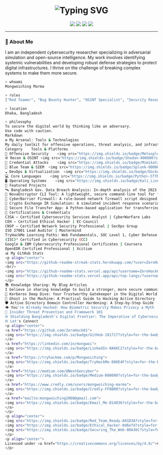 <h1 align="center">
  <img src="https://readme-typing-svg.demolab.com?font=Fira+Code&duration=3000&pause=800&color=00FF00¢er=true&vCenter=true&width=800&lines=Hi%2C+I'm+Mongwoiching+Marma;Red+Teamer+%7C+Bug+Bounty+Hunter+%7C+OSINT+Specialist;Cybersecurity+Researcher+from+Bangladesh" alt="Typing SVG" />
</h1>

<p align="center">
  <a href="https://www.credly.com/users/mongwoiching-marma/badges"><img src="https://img.shields.io/badge/Independent_Security_Researcher-000000?style=for-the-badge&logo=ory&logoColor=white" /></a>
  <a href="https://tryhackme.com/p/Mongwoiching"><img src="https://img.shields.io/badge/Offensive_Security_Enthusiast-D40000?style=for-the-badge&logo=HackTheBox&logoColor=white" /></a>
  <a href="https://tryhackme.com/p/Mongwoiching"><img src="https://img.shields.io/badge/TryHackMe-Elite_Hacker-880E4F?style=for-the-badge&logo=tryhackme&logoColor=white" /></a>
  <a href="https://www.linkedin.com/in/mongwoi/"><img src="https://img.shields.io/badge/Red_Team_&_OSINT-113A6B?style=for-the-badge&logo=Wireshark&logoColor=white" /></a>
</p>

---

### 🧠 About Me

I am an independent cybersecurity researcher specializing in adversarial simulation and open-source intelligence. My work involves identifying systemic vulnerabilities and developing robust defense strategies to protect digital infrastructures. I thrive on the challenge of breaking complex systems to make them more secure.

```bash
> whoami
Mongwoiching Marma

> roles
["Red Teamer", "Bug Bounty Hunter", "OSINT Specialist", "Security Researcher"]

> location
Dhaka, Bangladesh

> philosophy
To secure the digital world by thinking like an adversary.
Use code with caution.
Markdown
⚙️ My Arsenal: Tools & Technologies
My daily toolkit for offensive operations, threat analysis, and infrastructure management.
Category	Tools & Platforms
🔴 Offensive Security	<img src="https://img.shields.io/badge/Metasploit-000000?style=for-the-badge&logo=metasploit&logoColor=white" /> <img src="https://img.shields.io/badge/Sliver-8A2BE2?style=for-the-badge&logo=kalilinux&logoColor=white" /> <img src="https://img.shields.io/badge/BloodHound-D22B2B?style=for-the-badge&logo=battledotnet&logoColor=white" /> <img src="https://img.shields.io/badge/Burp_Suite-FF6633?style=for-the-badge&logo=burpsuite&logoColor=white" />
🌐 Recon & OSINT	<img src="https://img.shields.io/badge/Shodan-000000?style=for-the-badge&logo=shodan&logoColor=white" /> <img src="https://img.shields.io/badge/Maltego-3E74A5?style=for-the-badge&logo=maltego&logoColor=white" /> <img src="https://img.shields.io/badge/theHarvester-9A0000?style=for-the-badge&logo=kalilinux&logoColor=white" />
🔐 Credential Attacks	<img src="https://img.shields.io/badge/Mimikatz-0056B3?style=for-the-badge&logo=windows&logoColor=white" /> <img src="https://img.shields.io/badge/Hashcat-F4BF75?style=for-the-badge&logo=gnubash&logoColor=black" /> <img src="https://img.shields.io/badge/John_the_Ripper-E12C2A?style=for-the-badge&logo=linux&logoColor=white" />
🔵 Blue Team & SIEM	<img src="https://img.shields.io/badge/Splunk-000000?style=for-the-badge&logo=splunk&logoColor=white" /> <img src="https://img.shields.io/badge/IBM_QRadar-0166FF?style=for-the-badge&logo=ibm&logoColor=white" /> <img src="https://img.shields.io/badge/OpenEDR-4CAF50?style=for-the-badge&logo=linuxfoundation&logoColor=white" />
☁️ DevOps & Virtualization	<img src="https://img.shields.io/badge/Docker-2496ED?style=for-the-badge&logo=docker&logoColor=white" /> <img src="https://img.shields.io/badge/Kubernetes-326CE5?style=for-the-badge&logo=kubernetes&logoColor=white" /> <img src="https://img.shields.io/badge/Virt_Manager-CC0000?style=for-the-badge&logo=redhat&logoColor=white" />
💻 Core Languages	<img src="https://img.shields.io/badge/Python-3776AB?style=for-the-badge&logo=python&logoColor=white" /> <img src="https://img.shields.io/badge/Bash-4EAA25?style=for-the-badge&logo=gnubash&logoColor=white" /> <img src="https://img.shields.io/badge/PowerShell-5391FE?style=for-the-badge&logo=powershell&logoColor=white" /> <img src="https://img.shields.io/badge/SQL-4479A1?style=for-the-badge&logo=mysql&logoColor=white" />
🖥️ Operating Systems	<img src="https://img.shields.io/badge/Kali_Linux-557C94?style=for-the-badge&logo=kalilinux&logoColor=white" /> <img src="https://img.shields.io/badge/Ubuntu-E95420?style=for-the-badge&logo=ubuntu&logoColor=white" /> <img src="https://img.shields.io/badge/Windows_Server-0078D6?style=for-the-badge&logo=windows&logoColor=white" />
🚀 Featured Projects
🛰️ Bangladesh Gov. Data Breach Analysis: In-depth analysis of the 2023 data breach, focusing on attack vectors, data exposure, and remediation strategies.
🔐 NovaEncryptor CLI Tool: A lightweight, secure command-line tool for file encryption and decryption using modern cryptographic ciphers.
🧱 CyberBarrier Firewall: A rule-based network firewall script designed to monitor traffic and block malicious IP addresses in real-time.
🧠 Crypto Exchange IR Simulation: A simulated incident response scenario analyzing a hypothetical crypto exchange hack, complete with a threat actor profile and mitigation plan.
🚛 Secure File Transfer App: A Python-based application for transferring files securely over a network using end-to-end encryption.
📜 Certifications & Credentials
C3SA – Certified Cybersecurity Services Analyst | CyberWarFare Labs
CEH – Certified Ethical Hacker | EC-Council
CNSP – Certified Network Security Professional | SecOps Group
ISO 27001 Lead Auditor | Mastermind
TryHackMe Learning Paths: Web Fundamentals, SOC Level 1, Cyber Defense
(ISC)² Certified in Cybersecurity (CC)
Google & IBM Cybersecurity Professional Certificates | Coursera
OpenEDR Certified Professional | Xcitium
📊 My GitHub Stats
<p align="center">
<img src="https://github-readme-streak-stats.herokuapp.com/?user=ZeroHack01&theme=tokyonight&hide_border=true&ring=00FF00&fire=00FF00" alt="GitHub Streak" />
<br/>
<img src="https://github-readme-stats.vercel.app/api?username=ZeroHack01&show_icons=true&theme=tokyonight&hide_border=true&count_private=true" alt="GitHub Stats" />
<img src="https://github-readme-stats.vercel.app/api/top-langs/?username=ZeroHack01&layout=compact&theme=tokyonight&hide_border=true" alt="Top Languages" />
</p>
📚 Knowledge Sharing: My Blog Articles
I believe in sharing knowledge to build a stronger, more secure community. Here are some of my articles:
📘 Kerberos Deep Dive: Your Trustworthy Gatekeeper in the Digital World
👻 Ghost in the Machine: A Practical Guide to Hacking Active Directory
🛡️ Active Directory Domain Controller Hardening: A Step-by-Step Guide
👁️ You're Already Hacked: How Biometric Security Makes Privacy a Myth
🧩 Insider Threat Prevention and Framework 101
🌐 Shielding Bangladesh’s Digital Frontier: The Imperative of Cybersecurity
🌐 Let's Connect
<p align="center">
<a href="https://github.com/ZeroHack01">
<img src="https://img.shields.io/badge/GitHub-181717?style=for-the-badge&logo=github&logoColor=white" alt="GitHub"/>
</a>
<a href="https://linkedin.com/in/mongwoi">
<img src="https://img.shields.io/badge/LinkedIn-0A66C2?style=for-the-badge&logo=linkedin&logoColor=white" alt="LinkedIn"/>
</a>
<a href="https://tryhackme.com/p/Mongwoiching">
<img src="https://img.shields.io/badge/TryHackMe-880E4F?style=for-the-badge&logo=tryhackme&logoColor=white" alt="TryHackMe"/>
</a>
<a href="https://medium.com/@NextGencyber">
<img src="https://img.shields.io/badge/Medium-000000?style=for-the-badge&logo=medium&logoColor=white" alt="Medium"/>
</a>
<a href="https://www.credly.com/users/mongwoiching-marma">
<img src="https://img.shields.io/badge/Credly-FF6B00?style=for-the-badge&logo=credly&logoColor=white" alt="Credly"/>
</a>
<a href="mailto:mongwoiching2080@gmail.com">
<img src="https://img.shields.io/badge/Email_Me-D14836?style=for-the-badge&logo=gmail&logoColor=white" alt="Email"/>
</a>
</p>
<p align="center">
<img src="https://img.shields.io/badge/Red_Team_Ready-A91D3A?style=for-the-badge&logo=HackTheBox&logoColor=white" />
<img src="https://img.shields.io/badge/Ethical_Hacker-0d6efd?style=for-the-badge&logo=OWASP&logoColor=white" />
<img src="https://img.shields.io/badge/Securing_The_Web-00A36C?style=for-the-badge&logo=Let's Encrypt&logoColor=white" />
</p>
<p align="center">
Licensed under <a href="https://creativecommons.org/licenses/by/4.0/">CC BY 4.0</a> | © 2024 Mongwoiching Marma
</p>
```

